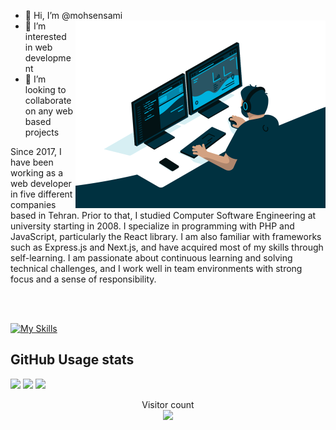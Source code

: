 - 👋 Hi, I’m @mohsensami<img align="right" alt="code" src="https://raw.githubusercontent.com/mohsensami/mohsensami/main/images/github/code.gif" width="400" />
- 👀 I’m interested in web development
- 🌱 I’m looking to collaborate on any web based projects
<!-- -   💞️ I’m currently learning next.js and Express.js. -->

<div align="center">

<p align="left">Since 2017, I have been working as a web developer in five different companies based in Tehran. Prior to that, I studied Computer Software Engineering at university starting in 2008. I specialize in programming with PHP and JavaScript, particularly the React library. I am also familiar with frameworks such as Express.js and Next.js, and have acquired most of my skills through self-learning. I am passionate about continuous learning and solving technical challenges, and I work well in team environments with strong focus and a sense of responsibility.</p>
</div>

<br>
<br>

[![My Skills](https://skillicons.dev/icons?i=html,css,javascript,ts,react,next,jquery,php,wordpress,python,django,tailwind,mui,bootstrap,docker,git,nginx,mysql,postgres,redis,figma&theme=light)](http://msami.netlify.app)

<!-- <div align="center">
  <a href="https://github.com/mohsensami">
    <img height="180em" src="https://github-readme-stats.vercel.app/api?username=mohsensami&show_icons=true&theme=dracula&include_all_commits=true&count_private=true"/>
  </a>
  <a href="https://github.com/mohsensami">
    <img height="180em" src="https://github-readme-stats.vercel.app/api/top-langs/?username=mohsensami&layout=compact&langs_count=7&theme=dracula"/>
  </a>
</div> -->

<!-- <div>

![Snake animation](https://raw.githubusercontent.com/mohsensami/mohsensami/main/images/github/snake1.svg)

</div> -->

<!-- ![visitors](https://visitor-badge.glitch.me/badge?page_id=mohsensami&left_color=green&right_color=red) -->

## GitHub Usage stats

<!-- <p align="center" style="width: 100%" >
  <a href="https://github.com/mohsensami" style="width: 100%" >
    <img src="https://github-readme-streak-stats.herokuapp.com?user=mohsensami&theme=cobalt2&hide_border=true" alt="GitHub Streak" style="width: 70%" />
  </a>
    <a href="https://github.com/mohsensami">
    <img src="https://github-profile-summary-cards.vercel.app/api/cards/profile-details?username=mohsensami&theme=cobalt2" alt="Mohsen's GitHub streak" style="width: 70%" />
  </a>
</p> -->

![](https://raw.githubusercontent.com/abhisheknaiidu/abhisheknaiidu/refs/heads/master/code.gif)
![](https://github-profile-summary-cards.vercel.app/api/cards/profile-details?username=mohsensami&theme=cobalt2)
![](https://github-readme-stats.vercel.app/api/top-langs/?username=mohsensami&theme=prussian&hide_border=false&include_all_commits=true&count_private=false&layout=compact)

<p align="center"> 
  Visitor count<br>
  <img src="https://profile-counter.glitch.me/mohsensami/count.svg" />
</p>

